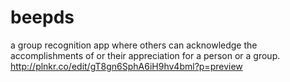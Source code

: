 # beepds
a group recognition app where others can acknowledge the accomplishments of or their appreciation for a person or a group.
http://plnkr.co/edit/gT8gn6SphA6iH9hv4bml?p=preview

